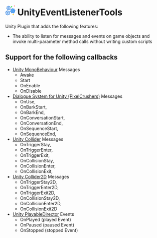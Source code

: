 # <img src=Icon.png width=32> UnityEventListenerTools

Unity Plugin that adds the following features:

* The ability to listen for messages and events on game objects and invoke multi-parameter method calls without writing custom scripts

## Support for the following callbacks
* [Unity MonoBehaviour](https://docs.unity3d.com/ScriptReference/MonoBehaviour.html) Messages
  * Awake
  * Start
  * OnEnable
  * OnDisable
* [Dialogue System for Unity (PixelCrushers)](https://www.pixelcrushers.com/dialogue-system/) Messages
  * OnUse,
  * OnBarkStart,
  * OnBarkEnd,
  * OnConversationStart,
  * OnConversationEnd,
  * OnSequenceStart,
  * OnSequenceEnd,
* [Unity Collider](https://docs.unity3d.com/ScriptReference/Collider.html) Messages
  * OnTriggerStay,
  * OnTriggerEnter,
  * OnTriggerExit,
  * OnCollisionStay,
  * OnCollisionEnter,
  * OnCollisionExit,
* [Unity Collider2D](https://docs.unity3d.com/ScriptReference/Collider2D.html) Messages
  * OnTriggerStay2D,
  * OnTriggerEnter2D,
  * OnTriggerExit2D,
  * OnCollisionStay2D,
  * OnCollisionEnter2D,
  * OnCollisionExit2D
* [Unity PlayableDirector](https://docs.unity3d.com/ScriptReference/Playables.PlayableDirector.html) Events
  * OnPlayed (played Event)
  * OnPaused (paused Event)
  * OnStopped (stopped Event)
